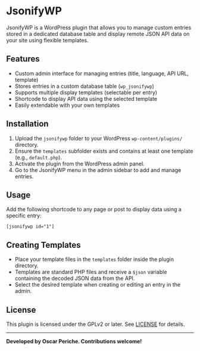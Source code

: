 # JsonifyWP

JsonifyWP is a WordPress plugin that allows you to manage custom entries stored in a dedicated database table and display remote JSON API data on your site using flexible templates.

## Features

- Custom admin interface for managing entries (title, language, API URL, template)
- Stores entries in a custom database table (`wp_jsonifywp`)
- Supports multiple display templates (selectable per entry)
- Shortcode to display API data using the selected template
- Easily extendable with your own templates

## Installation

1. Upload the `jsonifywp` folder to your WordPress `wp-content/plugins/` directory.
2. Ensure the `templates` subfolder exists and contains at least one template (e.g., `default.php`).
3. Activate the plugin from the WordPress admin panel.
4. Go to the JsonifyWP menu in the admin sidebar to add and manage entries.

## Usage

Add the following shortcode to any page or post to display data using a specific entry:

```
[jsonifywp id="1"]
```


## Creating Templates

- Place your template files in the `templates` folder inside the plugin directory.
- Templates are standard PHP files and receive a `$json` variable containing the decoded JSON data from the API.
- Select the desired template when creating or editing an entry in the admin.

## License

This plugin is licensed under the GPLv2 or later. See [LICENSE](LICENSE) for details.

---

**Developed by Oscar Periche. Contributions welcome!**